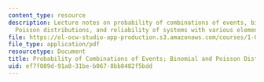 ```yaml
---
content_type: resource
description: Lecture notes on probability of combinations of events, binomial and
  Poisson distributions, and reliability of systems with various element configurations.
file: https://ol-ocw-studio-app-production.s3.amazonaws.com/courses/1-010-uncertainty-in-engineering-fall-2008/ef7f089d91a831beb0678bb8482f5bdd_app_01.pdf
file_type: application/pdf
resourcetype: Document
title: Probability of Combinations of Events; Binomial and Poisson Distributions
uid: ef7f089d-91a8-31be-b067-8bb8482f5bdd
---
```

